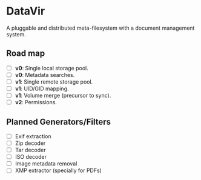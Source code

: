# DataVir

A pluggable and distributed meta-filesystem with a document management system.

## Road map

  * [ ] **v0**: Single local storage pool.
  * [ ] **v0**: Metadata searches.
  * [ ] **v1**: Single remote storage pool.
  * [ ] **v1**: UID/GID mapping.
  * [ ] **v1**: Volume merge (precursor to sync).
  * [ ] **v2**: Permissions.

## Planned Generators/Filters

  * [ ] Exif extraction
  * [ ] Zip decoder
  * [ ] Tar decoder
  * [ ] ISO decoder
  * [ ] Image metadata removal
  * [ ] XMP extractor (specially for PDFs)
